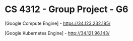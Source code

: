 # CS 4312 - Group Project - G6

[Google Compute Engine] - https://34.123.232.185/
 
[Google Kubernetes Engine] - http://34.121.96.143/